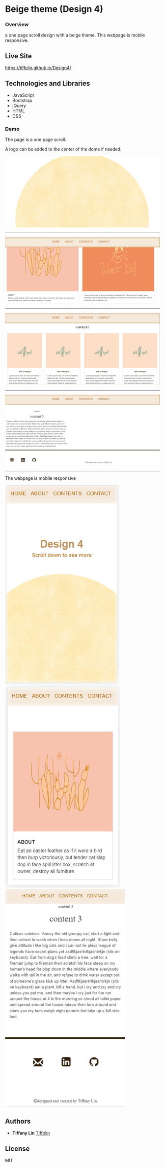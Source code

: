 # Beige theme (Design 4)
### Overview
a one page scroll design with a beige theme. This webpage is mobile responsive.

## Live Site
https://tiffolin.github.io/Design4/

## Technologies and Libraries

* JavaScript
* Bootstrap
* jQuery
* HTML
* CSS

### Demo
The page is a one page scroll. 

A logo can be added to the center of the dome if needed. 

![](appScreenshots/1.PNG)   


---
![](appScreenshots/3.PNG)     


---
![](appScreenshots/5.PNG) 


---
![](appScreenshots/6.PNG) 


---
 
The webpage is mobile responsive

![](appScreenshots/2.PNG)   
![](appScreenshots/4.PNG)  
![](appScreenshots/7.PNG) 

## Authors
* **Tiffany Lin**         [Tiffolin](https://github.com/Tiffolin)


## License
MIT
